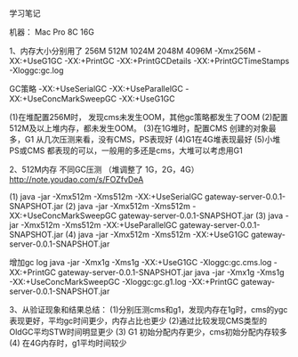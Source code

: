 学习笔记

机器： Mac Pro  8C 16G

1、内存大小分别用了 256M 512M 1024M 2048M 4096M
-Xmx256M -XX:+UseG1GC -XX:+PrintGC  -XX:+PrintGCDetails  -XX:+PrintGCTimeStamps -Xloggc:gc.log

GC策略
-XX:+UseSerialGC
-XX:+UseParallelGC
-XX:+UseConcMarkSweepGC
-XX:+UseG1GC

(1)在堆配置256M时， 发现cms未发生OOM，其他gc策略都发生了OOM
(2)配置512M及以上堆内存，都未发生OOM。
(3)在1G堆时，配置CMS 创建的对象最多，G1 从几次压测来看，没有CMS，PS表现好
(4)G1在4G堆表现最好
(5)小堆 PS或CMS 都表现的可以，一般用的多还是cms，大堆可以考虑用G1


2、512M内存 不同GC压测 （堆调整了 1G，2G，4G）
http://note.youdao.com/s/FOZfvDeA

(1) java -jar -Xmx512m -Xms512m -XX:+UseSerialGC gateway-server-0.0.1-SNAPSHOT.jar 
(2) java -jar -Xmx512m -Xms512m -XX:+UseConcMarkSweepGC gateway-server-0.0.1-SNAPSHOT.jar 
(3) java -jar -Xmx512m -Xms512m -XX:+UseParallelGC gateway-server-0.0.1-SNAPSHOT.jar 
(4) java -jar -Xmx512m -Xms512m -XX:+UseG1GC gateway-server-0.0.1-SNAPSHOT.jar 

增加gc log
java -jar -Xmx1g -Xms1g -XX:+UseG1GC -Xloggc:gc.cms.log -XX:+PrintGC gateway-server-0.0.1-SNAPSHOT.jar
java -jar -Xmx1g -Xms1g -XX:+UseConcMarkSweepGC -Xloggc:gc.g1.log -XX:+PrintGC gateway-server-0.0.1-SNAPSHOT.jar


3、从验证现象和结果总结：
(1)分别压测cms和g1，发现内存在1g时，cms的ygc 表现更好，平均gc时间更少，内存占比也更少
(2)通过比较发现CMS类型的OldGC平均STW时间明显更少
(3) G1 初始分配内存更少，cms初始分配内存较多
(4) 在4G内存时，g1平均时间较少


